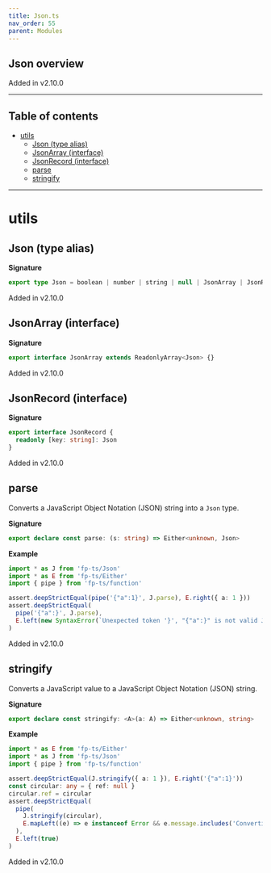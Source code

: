 ```yaml
---
title: Json.ts
nav_order: 55
parent: Modules
---
```


## Json overview

Added in v2.10.0

---

<h2 class="text-delta">Table of contents</h2>

- [utils](#utils)
  - [Json (type alias)](#json-type-alias)
  - [JsonArray (interface)](#jsonarray-interface)
  - [JsonRecord (interface)](#jsonrecord-interface)
  - [parse](#parse)
  - [stringify](#stringify)

---

# utils

## Json (type alias)

**Signature**

```ts
export type Json = boolean | number | string | null | JsonArray | JsonRecord
```

Added in v2.10.0

## JsonArray (interface)

**Signature**

```ts
export interface JsonArray extends ReadonlyArray<Json> {}
```

Added in v2.10.0

## JsonRecord (interface)

**Signature**

```ts
export interface JsonRecord {
  readonly [key: string]: Json
}
```

Added in v2.10.0

## parse

Converts a JavaScript Object Notation (JSON) string into a `Json` type.

**Signature**

```ts
export declare const parse: (s: string) => Either<unknown, Json>
```

**Example**

```ts
import * as J from 'fp-ts/Json'
import * as E from 'fp-ts/Either'
import { pipe } from 'fp-ts/function'

assert.deepStrictEqual(pipe('{"a":1}', J.parse), E.right({ a: 1 }))
assert.deepStrictEqual(
  pipe('{"a":}', J.parse),
  E.left(new SyntaxError(`Unexpected token '}', "{"a":}" is not valid JSON`))
)
```

Added in v2.10.0

## stringify

Converts a JavaScript value to a JavaScript Object Notation (JSON) string.

**Signature**

```ts
export declare const stringify: <A>(a: A) => Either<unknown, string>
```

**Example**

```ts
import * as E from 'fp-ts/Either'
import * as J from 'fp-ts/Json'
import { pipe } from 'fp-ts/function'

assert.deepStrictEqual(J.stringify({ a: 1 }), E.right('{"a":1}'))
const circular: any = { ref: null }
circular.ref = circular
assert.deepStrictEqual(
  pipe(
    J.stringify(circular),
    E.mapLeft((e) => e instanceof Error && e.message.includes('Converting circular structure to JSON'))
  ),
  E.left(true)
)
```

Added in v2.10.0
